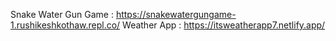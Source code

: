 Snake Water Gun Game : https://snakewatergungame-1.rushikeshkothaw.repl.co/
Weather App : https://itsweatherapp7.netlify.app/
